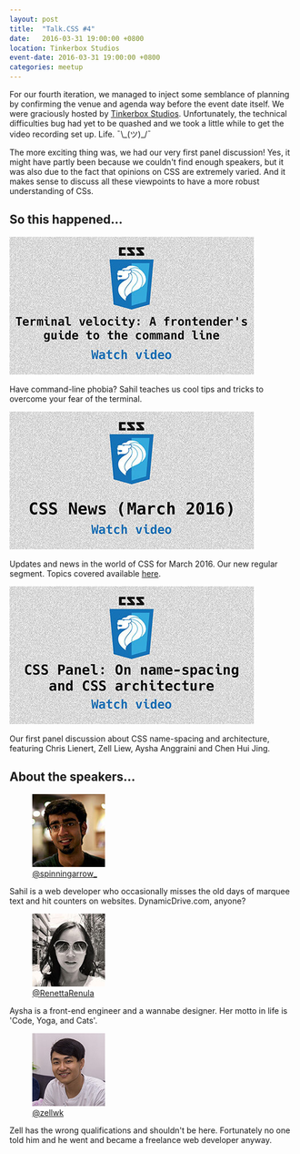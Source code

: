 ```yaml
---
layout: post
title:  "Talk.CSS #4"
date:   2016-03-31 19:00:00 +0800
location: Tinkerbox Studios
event-date: 2016-03-31 19:00:00 +0800
categories: meetup
---
```


For our fourth iteration, we managed to inject some semblance of planning by confirming the venue and agenda way before the event date itself. We were graciously hosted by [Tinkerbox Studios](https://www.tinkerbox.com.sg/). Unfortunately, the technical difficulties bug had yet to be quashed and we took a little while to get the video recording set up. Life. <span class="o-kaomoji">¯\\\_(ツ)\_/¯</span>

The more exciting thing was, we had our very first panel discussion! Yes, it might have partly been because we couldn't find enough speakers, but it was also due to the fact that opinions on CSS are extremely varied. And it makes sense to discuss all these viewpoints to have a more robust understanding of CSs.

## So this happened...

<div class="c-videos">
  <div class="c-video">
    <a class="c-video__link" href="javascript:void(0)">
      <img class="c-video__img" src="/img/talk-4/s401-command-line.jpg" srcset="/img/talk-4/s401-command-line@2x.jpg 2x" alt="Link to talk on the Command Line"/>
    </a>
    <p class="c-video__desc">Have command-line phobia? Sahil teaches us cool tips and tricks to overcome your fear of the terminal.</p>
  </div>

  <div class="c-video">
    <a class="c-video__link" href="javascript:void(0)">
      <img class="c-video__img" src="/img/talk-4/s402-css-news.jpg" srcset="/img/talk-4/s402-css-news@2x.jpg 2x" alt="Link to CSS updates for March 2016"/>
    </a>
    <p class="c-video__desc">Updates and news in the world of CSS for March 2016. Our new regular segment. Topics covered available <a href="https://github.com/SingaporeCSS/slides/blob/gh-pages/notes/talk-4.md">here</a>.</p>
  </div>

  <div class="c-video">
    <a class="c-video__link" href="javascript:void(0)">
      <img class="c-video__img" src="/img/talk-4/s403-css-architecture.jpg" srcset="/img/talk-4/s403-css-architecture@2x.jpg 2x" alt="Link to panel discussion on CSS architecture"/>
    </a>
    <p class="c-video__desc">Our first panel discussion about CSS name-spacing and architecture, featuring Chris Lienert, Zell Liew, Aysha Anggraini and Chen Hui Jing.</p>
  </div>

</div>

## About the speakers...

<div class="o-flex c-speakers">

  <div class="o-flex3__item c-speaker">
    <figure>
      <img class="c-speaker__img" src="/img/talk-4/sb.jpg" srcset="/img/talk-4/sb@2x.jpg 2x" alt="Sahil Bajaj"/>
      <figcaption><a class="c-speaker__link" href="https://twitter.com/spinningarrow_">@spinningarrow_</a></figcaption>
    </figure>
    <p class="c-speaker__intro">Sahil is a web developer who occasionally misses the old days of marquee text and hit counters on websites. DynamicDrive.com, anyone?</p>
  </div>

  <div class="o-flex3__item c-speaker">
    <figure>
      <img class="c-speaker__img" src="/img/talk-4/ren.jpg" srcset="/img/talk-4/ren@2x.jpg 2x" alt="Ren Aysha"/>
      <figcaption><a class="c-speaker__link" href="https://twitter.com/RenettaRenula">@RenettaRenula</a></figcaption>
    </figure>
    <p class="c-speaker__intro">Aysha is a front-end engineer and a wannabe designer. Her motto in life is 'Code, Yoga, and Cats'.</p>
  </div>

  <div class="o-flex3__item c-speaker">
    <figure>
      <img class="c-speaker__img" src="/img/talk-1/zell.jpg" srcset="/img/talk-1/zell@2x.jpg 2x" alt="Zell Liew"/>
      <figcaption><a class="c-speaker__link" href="https://twitter.com/zellwk">@zellwk</a></figcaption>
    </figure>
    <p class="c-speaker__intro">Zell has the wrong qualifications and shouldn't be here. Fortunately no one told him and he went and became a freelance web developer anyway.</p>
  </div>


</div>
